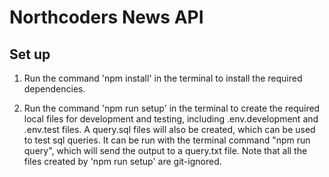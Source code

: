# Northcoders News API

## Set up

1. Run the command 'npm install' in the terminal to install the required dependencies.

2. Run the command 'npm run setup' in the terminal to create the required local files for development and testing, including .env.development and .env.test files. A query.sql files will also be created, which can be used to test sql queries. It can be run with the terminal command "npm run query", which will send the output to a query.txt file. Note that all the files created by 'npm run setup' are git-ignored.
